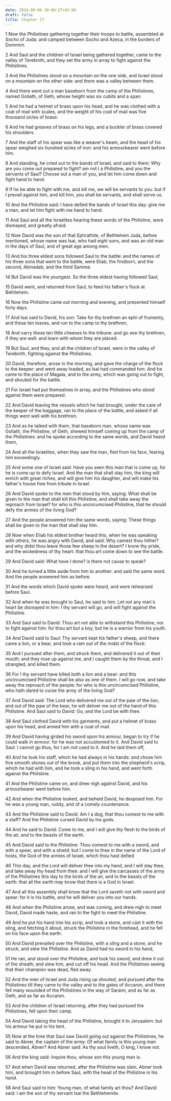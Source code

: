 ```yaml
---
date: 2024-09-06 20:00:27+02:00
draft: false
title: Chapter 17
---
```




1 Now the Philistines gathering together their troops to battle, assembled at Socho of Juda: and camped between Socho and Azeca, in the borders of Dommim.

2 And Saul and the children of Israel being gathered together, came to the valley of Terebinth, and they set the army in array to fight against the Philistines.

3 And the Philistines stood on a mountain on the one side, and Israel stood on a mountain on the other side: and there was a valley between them.

4 And there went out a man baseborn from the camp of the Philistines, named Goliath, of Geth, whose height was six cubits and a span:

5 And he had a helmet of brass upon his head, and he was clothed with a coat of mail with scales, and the weight of his coat of mail was five thousand sicles of brass:

6 And he had greaves of brass on his legs, and a buckler of brass covered his shoulders.

7 And the staff of his spear was like a weaver's beam, and the head of his spear weighed six hundred sicles of iron: and his armourbearer went before him.

8 And standing, he cried out to the bands of Israel, and said to them: Why are you come out prepared to fight? am not I a Philistine, and you the servants of Saul? Choose out a man of you, and let him come down and fight hand to hand.

9 If he be able to fight with me, and kill me, we will be servants to you: but if I prevail against him, and kill him, you shall be servants, and shall serve us.

10 And the Philistine said: I have defied the bands of Israel this day: give me a man, and let him fight with me hand to hand.

11 And Saul and all the Israelites hearing these words of the Philistine, were dismayed, and greatly afraid.

12 Now David was the son of that Ephrathite, of Bethlehem Juda, before mentioned, whose name was Isai, who had eight sons, and was an old man in the days of Saul, and of great age among men.

13 And his three eldest sons followed Saul to the battle: and the names of his three sons that went to the battle, were Eliab, the firstborn, and the second, Abinadab, and the third Samma:

14 But David was the youngest. So the three eldest having followed Saul,

15 David went, and returned from Saul, to feed his father's flock at Bethlehem.

16 Now the Philistine came out morning and evening, and presented himself forty days.

17 And Isai said to David, his son: Take for thy brethren an ephi of frumenty, and these ten loaves, and run to the camp to thy brethren,

18 And carry these ten little cheeses to the tribune: and go see thy brethren, if they are well: and learn with whom they are placed.

19 But Saul, and they, and all the children of Israel, were in the valley of Terebinth, fighting against the Philistines.

20 David, therefore, arose in the morning, and gave the charge of the flock to the keeper: and went away loaded, as Isai had commanded him. And he came to the place of Magala, and to the army, which was going out to fight, and shouted for the battle.

21 For Israel had put themselves in array, and the Philistines who stood against them were prepared.

22 And David leaving the vessels which he had brought, under the care of the keeper of the baggage, ran to the place of the battle, and asked if all things went well with his brethren.

23 And as he talked with them, that baseborn man, whose name was Goliath, the Philistine, of Geth, shewed himself coming up from the camp of the Philistines: and he spoke according to the same words, and David heard them,

24 And all the Israelites, when they saw the man, fled from his face, fearing him exceedingly.

25 And some one of Israel said: Have you seen this man that is come up, for he is come up to defy Israel. And the man that shall slay him, the king will enrich with great riches, and will give him his daughter, and will make his father's house free from tribute in Israel.

26 And David spoke to the men that stood by him, saying: What shall be given to the man that shall kill this Philistine, and shall take away the reproach from Israel? for who is this uncircumcised Philistine, that he should defy the armies of the living God?

27 And the people answered him the same words, saying: These things shall be given to the man that shall slay him.

28 Now when Eliab his eldest brother heard this, when he was speaking with others, he was angry with David, and said: Why camest thou hither? and why didst thou leave those few sheep in the desert? I know thy pride, and the wickedness of thy heart: that thou art come down to see the battle.

29 And David said: What have I done? is there not cause to speak?

30 And he turned a little aside from him to another: and said the same word. And the people answered him as before.

31 And the words which David spoke were heard, and were rehearsed before Saul.

32 And when he was brought to Saul, he said to him. Let not any man's heart be dismayed in him: I thy servant will go, and will fight against the Philistine.

33 And Saul said to David: Thou art not able to withstand this Philistine, nor to fight against him: for thou art but a boy, but he is a warrior from his youth.

34 And David said to Saul: Thy servant kept his father's sheep, and there came a lion, or a bear, and took a ram out of the midst of the flock:

35 And I pursued after them, and struck them, and delivered it out of their mouth: and they rose up against me, and I caught them by the throat, and I strangled, and killed them.

36 For I thy servant have killed both a lion and a bear: and this uncircumcised Philistine shall be also as one of them. I will go now, and take away the reproach of the people: for who is this uncircumcised Philistine, who hath dared to curse the army of the living God?

37 And David said: The Lord who delivered me out of the paw of the lion, and out of the paw of the bear, he will deliver me out of the hand of this Philistine. And Saul said to David: Go, and the Lord be with thee.

38 And Saul clothed David with his garments, and put a helmet of brass upon his head, and armed him with a coat of mail.

39 And David having girded his sword upon his armour, began to try if he could walk in armour: for he was not accustomed to it. And David said to Saul: I cannot go thus, for I am not used to it. And he laid them off,

40 And he took his staff, which he had always in his hands: and chose him five smooth stones out of the brook, and put them into the shepherd's scrip, which he had with him, and he took a sling in his hand, and went forth against the Philistine.

41 And the Philistine came on, and drew nigh against David, and his armourbearer went before him.

42 And when the Philistine looked, and beheld David, he despised him. For he was a young man, ruddy, and of a comely countenance.

43 And the Philistine said to David: Am I a dog, that thou comest to me with a staff? And the Philistine cursed David by his gods.

44 And he said to David: Come to me, and I will give thy flesh to the birds of the air, and to the beasts of the earth.

45 And David said to the Philistine: Thou comest to me with a sword, and with a spear, and with a shield: but I come to thee in the name of the Lord of hosts, the God of the armies of Israel, which thou hast defied

46 This day, and the Lord will deliver thee into my hand, and I will slay thee, and take away thy head from thee: and I will give the carcasses of the army of the Philistines this day to the birds of the air, and to the beasts of the earth: that all the earth may know that there is a God in Israel.

47 And all this assembly shall know that the Lord saveth not with sword and spear: for it is his battle, and he will deliver you into our hands.

48 And when the Philistine arose, and was coming, and drew nigh to meet David, David made haste, and ran to the fight to meet the Philistine.

49 And he put his hand into his scrip, and took a stone, and cast it with the sling, and fetching it about, struck the Philistine in the forehead, and he fell on his face upon the earth.

50 And David prevailed over the Philistine, with a sling and a stone, and he struck, and slew the Philistine. And as David had no sword in his hand,

51 He ran, and stood over the Philistine, and took his sword, and drew it out of the sheath, and slew him, and cut off his head. And the Philistines seeing that their champion was dead, fled away.

52 And the men of Israel and Juda rising up shouted, and pursued after the Philistines till they came to the valley and to the gates of Accaron, and there fell many wounded of the Philistines in the way of Saraim, and as far as Geth, and as far as Accaron.

53 And the children of Israel returning, after they had pursued the Philistines, fell upon their camp.

54 And David taking the head of the Philistine, brought it to Jerusalem: but his armour he put in his tent.

55 Now at the time that Saul saw David going out against the Philistines, he said to Abner, the captain of the army: Of what family is this young man descended, Abner? And Abner said: As thy soul liveth, O king, I know not.

56 And the king said: Inquire thou, whose son this young man is.

57 And when David was returned, after the Philistine was slain, Abner took him, and brought him in before Saul, with the head of the Philistine in his hand.

58 And Saul said to him: Young man, of what family art thou? And David said: I am the son of thy servant Isai the Bethlehemite.

